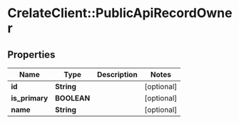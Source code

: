 # CrelateClient::PublicApiRecordOwner

## Properties
Name | Type | Description | Notes
------------ | ------------- | ------------- | -------------
**id** | **String** |  | [optional] 
**is_primary** | **BOOLEAN** |  | [optional] 
**name** | **String** |  | [optional] 


